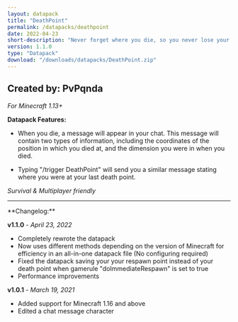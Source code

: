 ```yaml
---
layout: datapack
title: "DeathPoint"
permalink: /datapacks/deathpoint
date: 2022-04-23
short-description: "Never forget where you die, so you never lose your items again!"
version: 1.1.0
type: "Datapack"
download: "/downloads/datapacks/DeathPoint.zip"
---
```

Created by: PvPqnda
-
*For Minecraft 1.13+*

**Datapack Features:**

- When you die, a message will appear in your chat. This message will contain two types of information, including the coordinates of the position in which you died at, and the dimension you were in when you died.

- Typing "/trigger DeathPoint" will send you a similar message stating where you were at your last death point.

*Survival & Multiplayer friendly*
<hr>
**Changelog:**

**v1.1.0** - *April 23, 2022*

- Completely rewrote the datapack
- Now uses different methods depending on the version of Minecraft for efficiency in an all-in-one datapack file (No configuring required)
- Fixed the datapack saving your your respawn point instead of your death point when gamerule "doImmediateRespawn" is set to true
- Performance improvements

**v1.0.1** - *March 19, 2021*

- Added support for Minecraft 1.16 and above
- Edited a chat message character